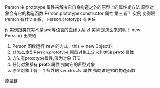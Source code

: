 Person 由 prototype 属性来解决它自身构造之外的原型上的属性或方法
原型对象会有它的构造函数 Person.prototype.constructor 属性
第三者？    实例
实例跟Person 有什么关系， Person.prototype 有关系

js 实例跟类其实不是java等语言的血缘关系
zl 实例 是怎么来的呢？  new Person() 出来的
1. Person 函数运行 new 的方式，this => new Object();
2. zl 怎么拿到Person.prototype 原型对象上定义的方法   __proto__ 属性
3. 方法有prototype属性,值为对象 开支
4. 任何对象都有 __proto__ 属性 指向它的原型对象
5. 原型对象上有一个额外的 constructor属性 指向谁是它的构造函数

原型链